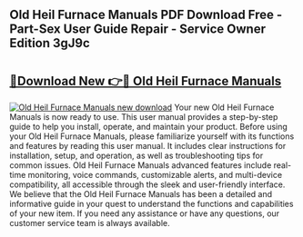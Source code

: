 ## Old Heil Furnace Manuals PDF Download Free - Part-Sex User Guide Repair - Service Owner Edition 3gJ9c

# <h2><a href="http://bc15255.oget.top/?id=Old+Heil+Furnace+Manuals">🔗Download New 👉🔴 Old Heil Furnace Manuals</a></h2>

[![Old Heil Furnace Manuals new download](https://i.imgur.com/5g1atiW.png)](http://bc15255.oget.top/?id=Old+Heil+Furnace+Manuals)
Your new Old Heil Furnace Manuals is now ready to use. This user manual provides a step-by-step guide to help you install, operate, and maintain your product. Before using your Old Heil Furnace Manuals, please familiarize yourself with its functions and features by reading this user manual. It includes clear instructions for installation, setup, and operation, as well as troubleshooting tips for common issues. Old Heil Furnace Manuals advanced features include real-time monitoring, voice commands, customizable alerts, and multi-device compatibility, all accessible through the sleek and user-friendly interface. We believe that the Old Heil Furnace Manuals has been a detailed and informative guide in your quest to understand the functions and capabilities of your new item. If you need any assistance or have any questions, our customer service team is always available.
